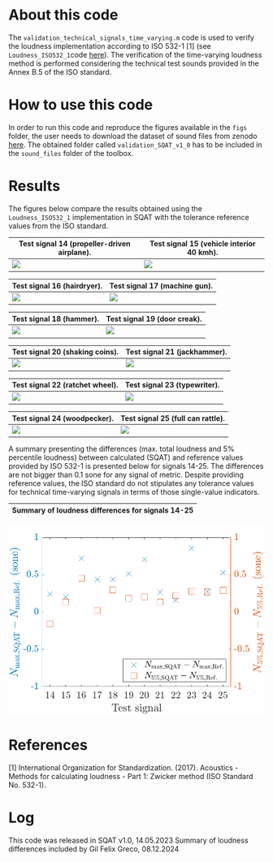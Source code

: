 # About this code 
The `validation_technical_signals_time_varying.m` code is used to verify the loudness implementation according to ISO 532-1 [1] (see `Loudness_ISO532_1`code [here](../../../psychoacoustic_metrics/Loudness_ISO532_1/Loudness_ISO532_1.m)). The verification of the time-varying loudness method is performed considering the technical test sounds provided in the Annex B.5 of the ISO standard.

# How to use this code
In order to run this code and reproduce the figures available in the `figs` folder, the user needs to download the dataset of sound files from zenodo <a href="https://doi.org/10.5281/zenodo.7933206" target="_blank">here</a>. The obtained folder called `validation_SQAT_v1_0` has to be included in the `sound_files` folder of the toolbox. 

# Results
The figures below compare the results obtained using the `Loudness_ISO532_1` implementation in SQAT with the tolerance reference values from the ISO standard. 

| Test signal 14 (propeller-driven airplane).    | Test signal 15 (vehicle interior 40 kmh).         |
| -------------- | -------------- |
| ![](figs/validation_time_varying_loudness_signal_14.png)   | ![](figs/validation_time_varying_loudness_signal_15.png) 

| Test signal 16 (hairdryer).    | Test signal 17 (machine gun).         |
| -------------- | -------------- |
| ![](figs/validation_time_varying_loudness_signal_16.png)   | ![](figs/validation_time_varying_loudness_signal_17.png) 

| Test signal 18 (hammer).    | Test signal 19 (door creak).         |
| -------------- | -------------- |
| ![](figs/validation_time_varying_loudness_signal_18.png)   | ![](figs/validation_time_varying_loudness_signal_19.png) 

| Test signal 20 (shaking coins).    | Test signal 21 (jackhammer).         |
| -------------- | -------------- |
| ![](figs/validation_time_varying_loudness_signal_20.png)   | ![](figs/validation_time_varying_loudness_signal_21.png) |

| Test signal 22 (ratchet wheel).    | Test signal 23 (typewriter).         |
| -------------- | -------------- |
| ![](figs/validation_time_varying_loudness_signal_22.png)   | ![](figs/validation_time_varying_loudness_signal_23.png) |

| Test signal 24 (woodpecker).    | Test signal 25 (full can rattle).         |
| -------------- | -------------- |
| ![](figs/validation_time_varying_loudness_signal_24.png)   | ![](figs/validation_time_varying_loudness_signal_25.png) |


A summary presenting the differences (max. total loudness and 5\% percentile loudness) between calculated (SQAT) and reference values provided by ISO 532-1 is presented below for signals 14-25. The differences are not bigger than 0.1 sone for any signal of metric. Despite providing reference values, the ISO standard do not stipulates any tolerance values for technical time-varying signals in terms of those single-value indicators.


Summary of loudness differences for signals 14-25  |  
:-------------------------:| 
![](figs/validation_time_varying_technical_signals_loudness_difference.png) 


# References
[1] International Organization for Standardization. (2017). Acoustics - Methods for calculating loudness - Part 1: Zwicker method (ISO Standard No. 532-1).

# Log
This code was released in SQAT v1.0, 14.05.2023
Summary of loudness differences included by Gil Felix Greco, 08.12.2024


